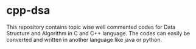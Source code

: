 # cpp-dsa
This repository contains topic wise well commented codes for Data Structure and Algorithm in C and C++ language.
The codes can easily be converted and written in another language like java or python.
